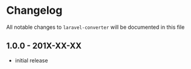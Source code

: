 # Changelog

All notable changes to `laravel-converter` will be documented in this file

## 1.0.0 - 201X-XX-XX

- initial release
